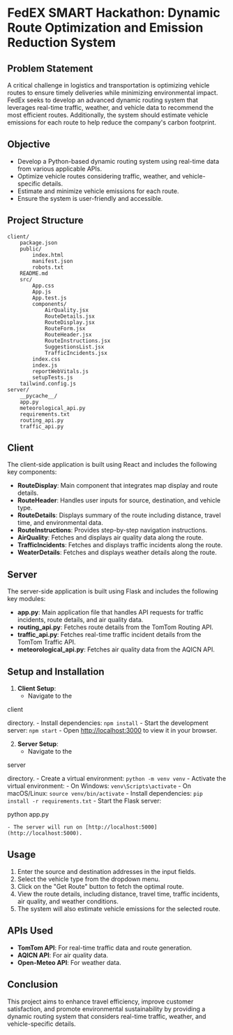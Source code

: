 # FedEX SMART Hackathon: Dynamic Route Optimization and Emission Reduction System

## Problem Statement
A critical challenge in logistics and transportation is optimizing vehicle routes to ensure timely deliveries while minimizing environmental impact. FedEx seeks to develop an advanced dynamic routing system that leverages real-time traffic, weather, and vehicle data to recommend the most efficient routes. Additionally, the system should estimate vehicle emissions for each route to help reduce the company's carbon footprint.

## Objective
- Develop a Python-based dynamic routing system using real-time data from various applicable APIs.
- Optimize vehicle routes considering traffic, weather, and vehicle-specific details.
- Estimate and minimize vehicle emissions for each route.
- Ensure the system is user-friendly and accessible.

## Project Structure
```
client/
	package.json
	public/
		index.html
		manifest.json
		robots.txt
	README.md
	src/
		App.css
		App.js
		App.test.js
		components/
			AirQuality.jsx
			RouteDetails.jsx
			RouteDisplay.jsx
			RouteForm.jsx
			RouteHeader.jsx
			RouteInstructions.jsx
			SuggestionsList.jsx
			TrafficIncidents.jsx
		index.css
		index.js
		reportWebVitals.js
		setupTests.js
	tailwind.config.js
server/
	__pycache__/
	app.py
	meteorological_api.py
	requirements.txt
	routing_api.py
	traffic_api.py
```

## Client
The client-side application is built using React and includes the following key components:
- **RouteDisplay**: Main component that integrates map display and route details.
- **RouteHeader**: Handles user inputs for source, destination, and vehicle type.
- **RouteDetails**: Displays summary of the route including distance, travel time, and environmental data.
- **RouteInstructions**: Provides step-by-step navigation instructions.
- **AirQuality**: Fetches and displays air quality data along the route.
- **TrafficIncidents**: Fetches and displays traffic incidents along the route.
- **WeaterDetails**: Fetches and displays weather details along the route.

## Server
The server-side application is built using Flask and includes the following key modules:
- **app.py**: Main application file that handles API requests for traffic incidents, route details, and air quality data.
- **routing_api.py**: Fetches route details from the TomTom Routing API.
- **traffic_api.py**: Fetches real-time traffic incident details from the TomTom Traffic API.
- **meteorological_api.py**: Fetches air quality data from the AQICN API.

## Setup and Installation
1. **Client Setup**:
    - Navigate to the 

client

 directory.
    - Install dependencies: `npm install`
    - Start the development server: `npm start`
    - Open [http://localhost:3000](http://localhost:3000) to view it in your browser.

2. **Server Setup**:
    - Navigate to the 

server

 directory.
    - Create a virtual environment: `python -m venv venv`
    - Activate the virtual environment:
        - On Windows: `venv\Scripts\activate`
        - On macOS/Linux: `source venv/bin/activate`
    - Install dependencies: `pip install -r requirements.txt`
    - Start the Flask server: 

python app.py


    - The server will run on [http://localhost:5000](http://localhost:5000).

## Usage
1. Enter the source and destination addresses in the input fields.
2. Select the vehicle type from the dropdown menu.
3. Click on the "Get Route" button to fetch the optimal route.
4. View the route details, including distance, travel time, traffic incidents, air quality, and weather conditions.
5. The system will also estimate vehicle emissions for the selected route.

## APIs Used
- **TomTom API**: For real-time traffic data and route generation.
- **AQICN API**: For air quality data.
- **Open-Meteo API**: For weather data.

## Conclusion
This project aims to enhance travel efficiency, improve customer satisfaction, and promote environmental sustainability by providing a dynamic routing system that considers real-time traffic, weather, and vehicle-specific details.